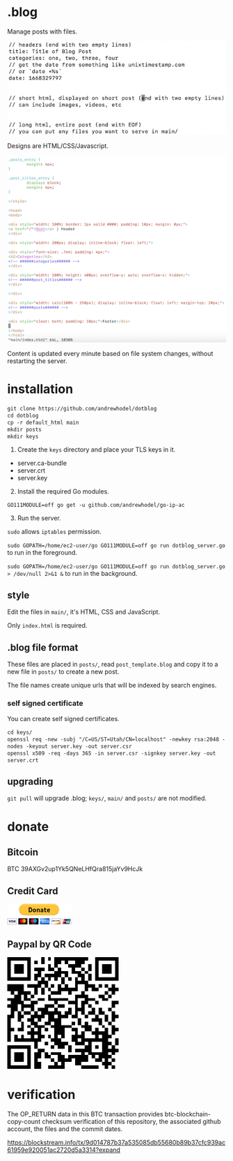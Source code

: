 # .blog

Manage posts with files.

![Make new posts with .blog files.](/readme_resources/post.blog.png)

Designs are HTML/CSS/Javascript.

![Write designs in HTML/CSS/JavaScript.](/readme_resources/index.html.png)

Content is updated every minute based on file system changes, without restarting the server.

# installation

```
git clone https://github.com/andrewhodel/dotblog
cd dotblog
cp -r default_html main
mkdir posts
mkdir keys
```

1. Create the `keys` directory and place your TLS keys in it.

* server.ca-bundle
* server.crt
* server.key

2. Install the required Go modules.

```
GO111MODULE=off go get -u github.com/andrewhodel/go-ip-ac
```

3. Run the server.

`sudo` allows `iptables` permission.

`sudo GOPATH=/home/ec2-user/go GO111MODULE=off go run dotblog_server.go` to run in the foreground.

`sudo GOPATH=/home/ec2-user/go GO111MODULE=off go run dotblog_server.go > /dev/null 2>&1 &` to run in the background.

## style

Edit the files in `main/`, it's HTML, CSS and JavaScript.

Only `index.html` is required.

## .blog file format

These files are placed in `posts/`, read `post_template.blog` and copy it to a new file in `posts/` to create a new post.

The file names create unique urls that will be indexed by search engines.

### self signed certificate

You can create self signed certificates.

```
cd keys/
openssl req -new -subj "/C=US/ST=Utah/CN=localhost" -newkey rsa:2048 -nodes -keyout server.key -out server.csr
openssl x509 -req -days 365 -in server.csr -signkey server.key -out server.crt
```

## upgrading

`git pull` will upgrade .blog; `keys/`, `main/` and `posts/` are not modified.

# donate

## Bitcoin
BTC 39AXGv2up1Yk5QNeLHfQra815jaYv9HcJk

## Credit Card
[![Paypal Donation](/readme_resources/paypal_donate_button.gif "Paypal Donation")](https://www.paypal.com/donate/?hosted_button_id=5XCWCGPC2FBU6)

## Paypal by QR Code
![Paypal QR Donation](/readme_resources/paypal_donate_qr.png "Paypal QR Donation")

# verification

The OP_RETURN data in this BTC transaction provides btc-blockchain-copy-count checksum verification of this repository, the associated github account, the files and the commit dates.

https://blockstream.info/tx/9d014787b37a535085db55680b89b37cfc939ac61959e920051ac2720d5a3314?expand
